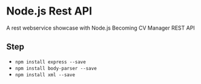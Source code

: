 # Node.js Rest API
A rest webservice showcase with Node.js
Becoming CV Manager REST API

## Step
- `npm install express --save`
- `npm install body-parser --save`
- `npm install xml --save`
